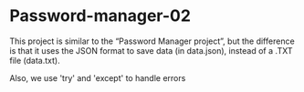 # Password-manager-02
This project is similar to the “Password Manager project”, but the difference is that it uses the JSON format to save data (in data.json), instead of a .TXT file (data.txt).

Also, we use 'try' and 'except' to handle errors